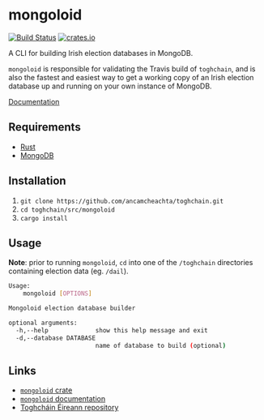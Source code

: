 # mongoloid

[![Build Status](https://travis-ci.org/ancamcheachta/toghchain.svg?branch=master)](https://travis-ci.org/ancamcheachta/toghchain)
[![crates.io](https://img.shields.io/crates/v/mongoloid.svg)](https://crates.io/crates/mongoloid)

A CLI for building Irish election databases in MongoDB.

`mongoloid` is responsible for validating the Travis build of `toghchain`, and
is also the fastest and easiest way to get a working copy of an Irish election
database up and running on your own instance of MongoDB.

[Documentation](https://docs.rs/mongoloid)

## Requirements
* [Rust](https://www.rust-lang.org/en-US/install.html)
* [MongoDB](https://docs.mongodb.com/manual/installation/)

## Installation
1. `git clone https://github.com/ancamcheachta/toghchain.git`
2. `cd toghchain/src/mongoloid`
3. `cargo install`

## Usage
**Note**: prior to running `mongoloid`, `cd` into one of the `/toghchain`
directories containing election data (eg. `/dail`).

```bash
Usage:
    mongoloid [OPTIONS]

Mongoloid election database builder

optional arguments:
  -h,--help             show this help message and exit
  -d,--database DATABASE
                        name of database to build (optional)
```

## Links
* [`mongoloid` crate](https://crates.io/crates/mongoloid)
* [`mongoloid` documentation](https://docs.rs/mongoloid)
* [Toghcháin Éireann repository](https://github.com/ancamcheachta/toghchain)
